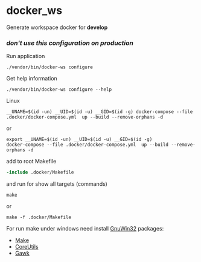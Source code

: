 # docker_ws
Generate workspace docker for **develop**
### _don't use this configuration on production_

Run application
```shell
./vendor/bin/docker-ws configure
```

Get help information
```shell
./vendor/bin/docker-ws configure --help
```

Linux
```shell
__UNAME=$(id -un) __UID=$(id -u) __GID=$(id -g) docker-compose --file .docker/docker-compose.yml  up --build --remove-orphans -d
```
or 
```shell
export __UNAME=$(id -un) __UID=$(id -u) __GID=$(id -g) 
docker-compose --file .docker/docker-compose.yml  up --build --remove-orphans -d
```

add to root Makefile 
```makefile
-include .docker/Makefile
```
and run for show all targets (commands)
```shell
make
```

or
```shell
make -f .docker/Makefile
```

For run make under windows need install [GnuWin32](https://gnuwin32.sourceforge.net/) packages: 
- [Make](https://gnuwin32.sourceforge.net/packages/make.htm)
- [CoreUtils](https://gnuwin32.sourceforge.net/packages/coreutils.htm)
- [Gawk](https://gnuwin32.sourceforge.net/packages/gawk.htm)
